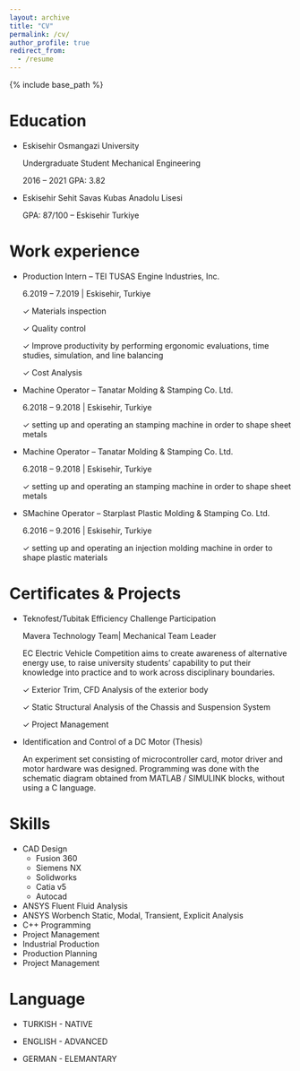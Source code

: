```yaml
---
layout: archive
title: "CV"
permalink: /cv/
author_profile: true
redirect_from:
  - /resume
---
```


{% include base_path %}

Education
======
*  Eskisehir Osmangazi University

   Undergraduate Student Mechanical Engineering
   
   2016 – 2021 GPA: 3.82
   
*   Eskisehir Sehit Savas Kubas Anadolu Lisesi

    GPA: 87/100 – Eskisehir Turkiye

Work experience
======

 
  * Production Intern – TEI TUSAS Engine Industries, Inc.
  
    6.2019 – 7.2019 | Eskisehir, Turkiye
    
    ✓ Materials inspection
    
    ✓ Quality control
    
    ✓ Improve productivity by performing ergonomic evaluations, time studies, simulation, and line balancing
    
    ✓ Cost Analysis
    
    
  * Machine Operator – Tanatar Molding & Stamping Co. Ltd.
  
    6.2018 – 9.2018 | Eskisehir, Turkiye
    
    ✓ setting up and operating an stamping machine in order to shape sheet metals
    

  * Machine Operator – Tanatar Molding & Stamping Co. Ltd.
  
    6.2018 – 9.2018 | Eskisehir, Turkiye
    
    ✓ setting up and operating an stamping machine in order to shape sheet metals
    

  
  * SMachine Operator – Starplast Plastic Molding & Stamping Co. Ltd.
  
    6.2016 – 9.2016 | Eskisehir, Turkiye
    
    ✓ setting up and operating an injection molding machine in order to shape plastic materials

Certificates & Projects
======

   * Teknofest/Tubitak Efficiency Challenge Participation
   
     Mavera Technology Team| Mechanical Team Leader
     
     EC Electric Vehicle Competition aims to create awareness of alternative
     energy use, to raise university students’ capability to put their knowledge
     into practice and to work across disciplinary boundaries.
     
     ✓ Exterior Trim, CFD Analysis of the exterior body
     
     ✓ Static Structural Analysis of the Chassis and Suspension System
     
     ✓ Project Management
     
   * Identification and Control of a DC Motor (Thesis)
   
     An experiment set consisting of microcontroller card, motor driver and
     motor hardware was designed. Programming was done with the
     schematic diagram obtained from MATLAB / SIMULINK blocks, without
     using a C language.

Skills
======

* CAD Design
  * Fusion 360
  * Siemens NX
  * Solidworks
  * Catia v5
  * Autocad
 * ANSYS Fluent Fluid Analysis
 * ANSYS Worbench Static, Modal, Transient, Explicit Analysis
 * C++ Programming
 * Project Management
 * Industrial Production
 * Production Planning
 * Project Management
 
 
Language
======

  * TURKISH - NATIVE
  
  * ENGLISH - ADVANCED
  
  * GERMAN - ELEMANTARY
